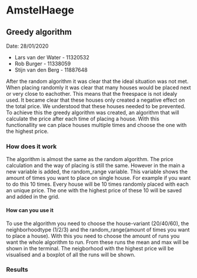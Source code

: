 # AmstelHaege
## Greedy algorithm
Date: 28/01/2020
* Lars van der Water  - 11320532
* Rob Burger          - 11338059 
* Stijn van den Berg  - 11887648

After the random algorithm it was clear that the ideal situation was not met. When placing randomly it was clear that many houses would be placed next or very close to eachother. This means that the freespace is not idealy used. It became clear that these houses only created a negative effect on the total price. We understood that these houses needed to be prevented. To achieve this the greedy algorithm was created, an algorithm that will calculate the price after each time of placing a house. With this functionallity we can place houses multiple times and choose the one with the highest price. 

### How does it work
The algorithm is almost the same as the random algorithm. The price calculation and the way of placing is still the same. However in the main a new variable is added, the random_range variable. This variable shows the amount of times you want to place on single house. For example if you want to do this 10 times. Every house will be 10 times randomly placed with each an unique price. The one with the highest price of these 10 will be saved and added in the grid. 

#### How can you use it 
To use the algorithm you need to choose the house-variant (20/40/60), the neighborhoodtype (1/2/3) and the random_range(amount of times you want to place a house). With this you need to choose the amount of runs you want the whole algorithm to run. From these runs the mean and max will be shown in the terminal. The neigborhood with the highest price will be visualised and a boxplot of all the runs will be shown. 

### Results 


